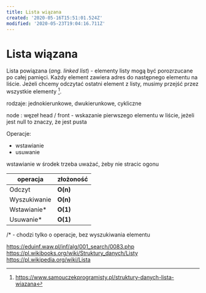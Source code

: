```yaml
---
title: Lista wiązana
created: '2020-05-16T15:51:01.524Z'
modified: '2020-05-23T19:04:16.711Z'
---
```


# Lista wiązana

Lista powiązana (*ang. linked list*) - elementy listy mogą być porozrzucane po całej pamięci. Każdy element zawiera adres do następnego elementu na liście. Jeżeli chcemy odczytać ostatni element z listy, musimy przejść przez wszystkie elementy [^1].

rodzaje: jednokierunkowe, dwukierunkowe, cykliczne

node : węzeł
head / front - wskazanie pierwszego elementu w liście, jeżeli jest null to znaczy, że jest pusta

Operacje:
- wstawianie
- usuwanie

wstawianie w środek trzeba uważać, żeby nie stracic ogonu

|  operacja    | złożoność |
| ----------   | --------- |
| Odczyt       | **O(n)**  |
| Wyszukiwanie | **O(n)**  |
| Wstawianie*   | **O(1)**  |
| Usuwanie*     | **O(1)**  |

/* - chodzi tylko o operacje, bez wyszukiwania elementu

https://eduinf.waw.pl/inf/alg/001_search/0083.php
https://pl.wikibooks.org/wiki/Struktury_danych/Listy
https://pl.wikipedia.org/wiki/Lista

[^1]: https://www.samouczekprogramisty.pl/struktury-danych-lista-wiazana
